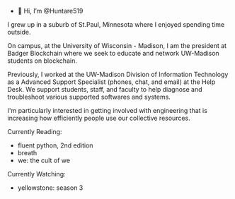 - 👋 Hi, I’m @Huntare519

I grew up in a suburb of St.Paul, Minnesota where I enjoyed spending time outside.

On campus, at the University of Wisconsin - Madison, I am the president at Badger Blockchain where we seek to educate and network UW-Madison students on blockchain.

Previously, I worked at the UW-Madison Division of Information Technology as a Advanced Support Specialist (phones, chat, and email) at the Help Desk. We support students, staff, and faculty to help diagnose and troubleshoot various supported softwares and systems.

I'm particularly interested in getting involved with engineering that is increasing how efficiently people use our collective resources.

Currently Reading: 
- fluent python, 2nd edition 
- breath
- we: the cult of we

Currently Watching:  
- yellowstone: season 3
